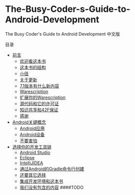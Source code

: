 # The-Busy-Coder-s-Guide-to-Android-Development
The Busy Coder's Guide to Android Development 中文版

目录
  * [前言]()
    * [欢迎看这本书]()
    * [这本书的结构]()
    * [小径]()
    * [关于更新]()
    * [7.1版本有什么新内容]()
    * [Warescription]()
    * [扩展你的Warescription]()
    * [源代码和它的许可证]()
    * [知识共享和42F保证]()
    * [感谢]()
  * [Android关键概念]()
    * [Android应用]()
    * [Android设备]()
    * [不要害怕]()
  * [选择你的开发工具链]()
    * [Android Studio]()
    * [Eclipse]()
    * [IntelliJIDEA]()
    * [通过Android的Gradle命令行创建]()
    * [还要其它选择]()
    * [集成开发环境和这本书]()
    * [我们没有包含的内容]()
####TODO   
